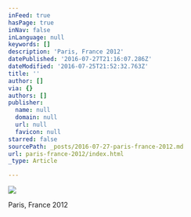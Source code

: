 ```yaml
---
inFeed: true
hasPage: true
inNav: false
inLanguage: null
keywords: []
description: 'Paris, France 2012'
datePublished: '2016-07-27T21:16:07.286Z'
dateModified: '2016-07-25T21:52:32.763Z'
title: ''
author: []
via: {}
authors: []
publisher:
  name: null
  domain: null
  url: null
  favicon: null
starred: false
sourcePath: _posts/2016-07-27-paris-france-2012.md
url: paris-france-2012/index.html
_type: Article

---
```

![](https://the-grid-user-content.s3-us-west-2.amazonaws.com/8b499add-f9c7-4fe8-94fc-4fafac11f58e.jpg)

Paris, France 2012